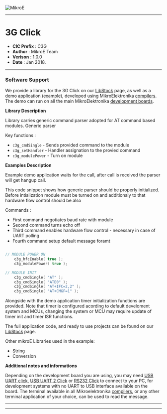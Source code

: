 ![MikroE](http://www.mikroe.com/img/designs/beta/logo_small.png)

---

# 3G Click

- **CIC Prefix**  : C3G
- **Author**      : MikroE Team
- **Verison**     : 1.0.0
- **Date**        : Jan 2018.

---

### Software Support

We provide a library for the 3G Click on our [LibStock](https://libstock.mikroe.com/projects/view/1802/3g-click) 
page, as well as a demo application (example), developed using MikroElektronika 
[compilers](http://shop.mikroe.com/compilers). The demo can run on all the main 
MikroElektronika [development boards](http://shop.mikroe.com/development-boards).

**Library Description**

Library carries generic command parser adopted for AT command based modules. 
Generic parser 

Key functions :

- ``` c3g_cmdSingle ``` - Sends provided command to the module
- ``` c3g_setHandler ``` - Handler assignation to the provied command
- ``` c3g_modulePower ``` - Turn on module

**Examples Description**

Example demo application waits for the call, after call is received the parser will 
get hangup call.

This code snippet shows how generic parser should be properly initialized. 
Before intialization module must be turned on and additionaly to that hardware 
flow control should be also 

Commands :
- First command negotiates baud rate with module
- Second command turns echo off 
- Third command enables hardware flow control - necessary in case of UART polling
- Fourth command setup default message foramt

```.c

// MODULE POWER ON
    c3g_hfcEnable( true );
    c3g_modulePower( true );

// MODULE INIT
    c3g_cmdSingle( "AT" );
    c3g_cmdSingle( "ATE0" );
    c3g_cmdSingle( "AT+IFC=2,2" );
    c3g_cmdSingle( "AT+CMGF=1" );

```

Alongside with the demo application timer initialization functions are provided.
Note that timer is configured acording to default develoment system and 
MCUs, changing the system or MCU may require update of timer init and timer ISR 
functions.

The full application code, and ready to use projects can be found on our 
[LibStock](https://libstock.mikroe.com/projects/view/1802/3g-click) page.

Other mikroE Libraries used in the example:

- String
- Conversion

**Additional notes and informations**

Depending on the development board you are using, you may need 
[USB UART click](http://shop.mikroe.com/usb-uart-click), 
[USB UART 2 Click](http://shop.mikroe.com/usb-uart-2-click) or 
[RS232 Click](http://shop.mikroe.com/rs232-click) to connect to your PC, for 
development systems with no UART to USB interface available on the board. The 
terminal available in all Mikroelektronika 
[compilers](http://shop.mikroe.com/compilers), or any other terminal application 
of your choice, can be used to read the message.

---
---
